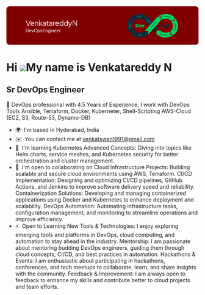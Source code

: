 <div align="center">
    <img src="https://github.com/Venkatareddy-N/Venkatareddy-N/blob/main/venkat_git_banner.jpg" alt="GitHub Banner" width="800"/>
</div>

Hi ![](https://user-images.githubusercontent.com/18350557/176309783-0785949b-9127-417c-8b55-ab5a4333674e.gif)My name is Venkatareddy N
===========================================================================================================================================

Sr DevOps Engineer
------------------

🚀 DevOps professional with 4.5 Years of Experience, I work with DevOps Tools Ansible, Terraform, Docker, Kuberneter, Shell-Scripting
    AWS-Cloud (EC2, S3, Route-53, Dynamo-DB)
* 🌍  I'm based in Hyderabad, India
* ✉️  You can contact me at [venkatswan1991@gmail.com](mailto:venkatswan199@gmail.com)
* 🧠  I'm learning Kubernetes Advanced Concepts: Diving into topics like Helm charts, service meshes, and Kubernetes security for better orchestration and cluster management.
* 🤝  I'm open to collaborating on Cloud Infrastructure Projects: Building scalable and secure cloud environments using AWS, Terraform. CI/CD Implementation: Designing and optimizing CI/CD pipelines, GitHub Actions, and Jenkins to improve software delivery speed and reliability. Containerization Solutions: Developing and managing containerized applications using Docker and Kubernetes to enhance deployment and scalability. DevOps Automation: Automating infrastructure tasks, configuration management, and monitoring to streamline operations and improve efficiency.
* ⚡  Open to Learning New Tools & Technologies: I enjoy exploring emerging tools and platforms in DevOps, cloud computing, and automation to stay ahead in the industry. Mentorship: I am passionate about mentoring budding DevOps engineers, guiding them through cloud concepts, CI/CD, and best practices in automation. Hackathons & Events: I am enthusiastic about participating in hackathons, conferences, and tech meetups to collaborate, learn, and share insights with the community. Feedback & Improvement: I am always open to feedback to enhance my skills and contribute better to cloud projects and team efforts.

